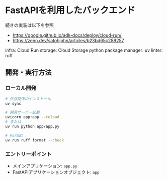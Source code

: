 # FastAPIを利用したバックエンド

続きの実装は以下を参照

- https://google.github.io/adk-docs/deploy/cloud-run/
- https://zenn.dev/satohjohn/articles/b23bd65c289257


infra: Cloud Run
storage: Cloud Storage
python package manager: uv
linter: ruff

## 開発・実行方法

### ローカル開発
```bash
# 依存関係のインストール
uv sync

# 開発サーバー起動
uvicorn app:app --reload
# または
uv run python app/app.py

# Format
uv run ruff format --check
```

### エントリーポイント
- メインアプリケーション: `app.py`
- FastAPIアプリケーションオブジェクト: `app`